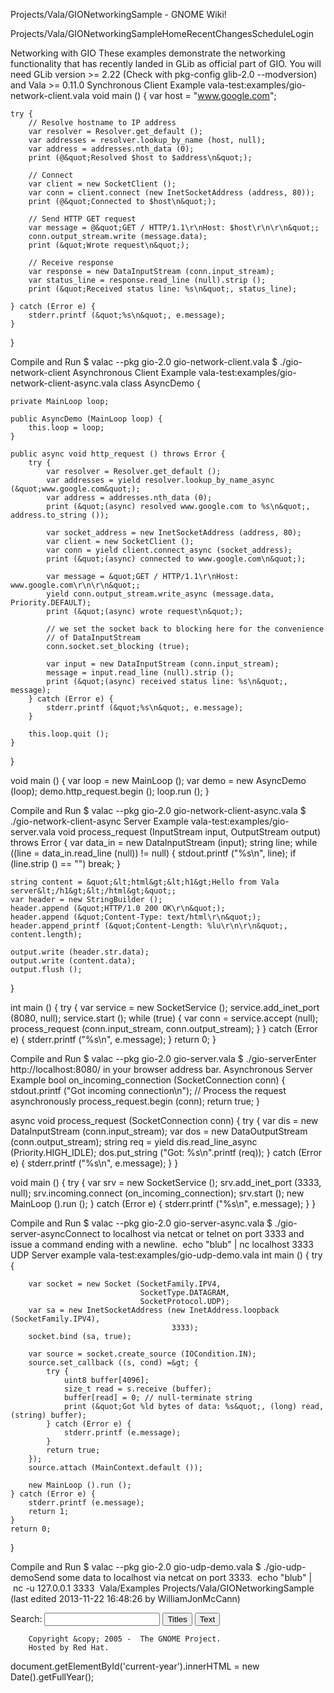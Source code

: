 







Projects/Vala/GIONetworkingSample - GNOME Wiki!



<!--
var search_hint = "Search";
//-->




























Projects/Vala/GIONetworkingSampleHomeRecentChangesScheduleLogin








Networking with GIO
These examples demonstrate the networking functionality that has recently landed in GLib as official part of GIO. You will need GLib version &gt;= 2.22 (Check with pkg-config&nbsp;glib-2.0&nbsp;--modversion) and Vala &gt;= 0.11.0 
Synchronous Client Example
vala-test:examples/gio-network-client.vala void main () {
    var host = &quot;www.google.com&quot;;

    try {
        // Resolve hostname to IP address
        var resolver = Resolver.get_default ();
        var addresses = resolver.lookup_by_name (host, null);
        var address = addresses.nth_data (0);
        print (@&quot;Resolved $host to $address\n&quot;);

        // Connect
        var client = new SocketClient ();
        var conn = client.connect (new InetSocketAddress (address, 80));
        print (@&quot;Connected to $host\n&quot;);

        // Send HTTP GET request
        var message = @&quot;GET / HTTP/1.1\r\nHost: $host\r\n\r\n&quot;;
        conn.output_stream.write (message.data);
        print (&quot;Wrote request\n&quot;);

        // Receive response
        var response = new DataInputStream (conn.input_stream);
        var status_line = response.read_line (null).strip ();
        print (&quot;Received status line: %s\n&quot;, status_line);

    } catch (Error e) {
        stderr.printf (&quot;%s\n&quot;, e.message);
    }
}

Compile and Run
$ valac --pkg gio-2.0 gio-network-client.vala
$ ./gio-network-client
Asynchronous Client Example
vala-test:examples/gio-network-client-async.vala class AsyncDemo {

    private MainLoop loop;

    public AsyncDemo (MainLoop loop) {
        this.loop = loop;
    }

    public async void http_request () throws Error {
        try {
            var resolver = Resolver.get_default ();
            var addresses = yield resolver.lookup_by_name_async (&quot;www.google.com&quot;);
            var address = addresses.nth_data (0);
            print (&quot;(async) resolved www.google.com to %s\n&quot;, address.to_string ());

            var socket_address = new InetSocketAddress (address, 80);
            var client = new SocketClient ();
            var conn = yield client.connect_async (socket_address);
            print (&quot;(async) connected to www.google.com\n&quot;);

            var message = &quot;GET / HTTP/1.1\r\nHost: www.google.com\r\n\r\n&quot;;
            yield conn.output_stream.write_async (message.data, Priority.DEFAULT);
            print (&quot;(async) wrote request\n&quot;);

            // we set the socket back to blocking here for the convenience
            // of DataInputStream
            conn.socket.set_blocking (true);

            var input = new DataInputStream (conn.input_stream);
            message = input.read_line (null).strip ();
            print (&quot;(async) received status line: %s\n&quot;, message);
        } catch (Error e) {
            stderr.printf (&quot;%s\n&quot;, e.message);
        }

        this.loop.quit ();
    }
}

void main () {
    var loop = new MainLoop ();
    var demo = new AsyncDemo (loop);
    demo.http_request.begin ();
    loop.run ();
}

Compile and Run
$ valac --pkg gio-2.0 gio-network-client-async.vala
$ ./gio-network-client-async
Server Example
vala-test:examples/gio-server.vala void process_request (InputStream input, OutputStream output) throws Error {
    var data_in = new DataInputStream (input);
    string line;
    while ((line = data_in.read_line (null)) != null) {
        stdout.printf (&quot;%s\n&quot;, line);
        if (line.strip () == &quot;&quot;) break;
    }

    string content = &quot;&lt;html&gt;&lt;h1&gt;Hello from Vala server&lt;/h1&gt;&lt;/html&gt;&quot;;
    var header = new StringBuilder ();
    header.append (&quot;HTTP/1.0 200 OK\r\n&quot;);
    header.append (&quot;Content-Type: text/html\r\n&quot;);
    header.append_printf (&quot;Content-Length: %lu\r\n\r\n&quot;, content.length);

    output.write (header.str.data);
    output.write (content.data);
    output.flush ();
}

int main () {
    try {
        var service = new SocketService ();
        service.add_inet_port (8080, null);
        service.start ();
        while (true) {
            var conn = service.accept (null);
            process_request (conn.input_stream, conn.output_stream);
        }
    } catch (Error e) {
        stderr.printf (&quot;%s\n&quot;, e.message);
    }
    return 0;
}

Compile and Run
$ valac --pkg gio-2.0 gio-server.vala
$ ./gio-serverEnter http://localhost:8080/ in your browser address bar. 
Asynchronous Server Example
bool on_incoming_connection (SocketConnection conn) {
    stdout.printf (&quot;Got incoming connection\n&quot;);
    // Process the request asynchronously
    process_request.begin (conn);
    return true;
}

async void process_request (SocketConnection conn) {
    try {
        var dis = new DataInputStream (conn.input_stream);
        var dos = new DataOutputStream (conn.output_stream);
        string req = yield dis.read_line_async (Priority.HIGH_IDLE);
        dos.put_string (&quot;Got: %s\n&quot;.printf (req));
    } catch (Error e) {
        stderr.printf (&quot;%s\n&quot;, e.message);
    }
}

void main () {
    try {
        var srv = new SocketService ();
        srv.add_inet_port (3333, null);
        srv.incoming.connect (on_incoming_connection);
        srv.start ();
        new MainLoop ().run ();
    } catch (Error e) {
        stderr.printf (&quot;%s\n&quot;, e.message);
    }
}

Compile and Run
$ valac --pkg gio-2.0 gio-server-async.vala
$ ./gio-server-asyncConnect to localhost via netcat or telnet on port 3333 and issue a command ending with a newline. &nbsp;echo&nbsp;&quot;blub&quot;&nbsp;|&nbsp;nc&nbsp;localhost&nbsp;3333&nbsp; 
UDP Server example
vala-test:examples/gio-udp-demo.vala int main () {
    try {

        var socket = new Socket (SocketFamily.IPV4,
                                 SocketType.DATAGRAM, 
                                 SocketProtocol.UDP);
        var sa = new InetSocketAddress (new InetAddress.loopback (SocketFamily.IPV4),
                                        3333);
        socket.bind (sa, true);

        var source = socket.create_source (IOCondition.IN);
        source.set_callback ((s, cond) =&gt; {
            try {
                uint8 buffer[4096];
                size_t read = s.receive (buffer);
                buffer[read] = 0; // null-terminate string
                print (&quot;Got %ld bytes of data: %s&quot;, (long) read, (string) buffer);
            } catch (Error e) {
                stderr.printf (e.message);
            }
            return true;
        });
        source.attach (MainContext.default ());

        new MainLoop ().run ();
    } catch (Error e) {
        stderr.printf (e.message);
        return 1;
    }
    return 0;
}

Compile and Run
$ valac --pkg gio-2.0 gio-udp-demo.vala
$ ./gio-udp-demoSend some data to localhost via netcat on port 3333. &nbsp;echo&nbsp;&quot;blub&quot;&nbsp;|&nbsp;nc&nbsp;-u&nbsp;127.0.0.1&nbsp;3333&nbsp;  Vala/Examples Projects/Vala/GIONetworkingSample  (last edited 2013-11-22 16:48:26 by WilliamJonMcCann)











Search:
<input id="searchinput" type="text" name="value" value="" size="20"
    onfocus="searchFocus(this)" onblur="searchBlur(this)"
    onkeyup="searchChange(this)" onchange="searchChange(this)" alt="Search">
<input id="titlesearch" name="titlesearch" type="submit"
    value="Titles" alt="Search Titles">
<input id="fullsearch" name="fullsearch" type="submit"
    value="Text" alt="Search Full Text">



<!--// Initialize search form
var f = document.getElementById('searchform');
f.getElementsByTagName('label')[0].style.display = 'none';
var e = document.getElementById('searchinput');
searchChange(e);
searchBlur(e);
//-->



        Copyright &copy; 2005 -  The GNOME Project.
        Hosted by Red Hat.

  document.getElementById('current-year').innerHTML = new Date().getFullYear();



